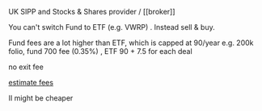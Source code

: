 UK SIPP and Stocks & Shares provider / [[broker]]

You can't switch Fund to ETF (e.g. VWRP) .
Instead sell & buy.

Fund fees are a lot higher than ETF, which is capped at 90/year
e.g. 200k folio, fund 700 fee (0.35%) , ETF 90 + 7.5 for each deal

no exit fee

[estimate fees](https://www.fidelity.co.uk/estimate-my-fees/)

II might be cheaper

